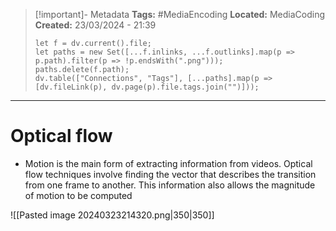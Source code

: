 > [!important]- Metadata
> **Tags:** #MediaEncoding 
> **Located:** MediaCoding
> **Created:** 23/03/2024 - 21:39
> ```dataviewjs
> let f = dv.current().file;
> let paths = new Set([...f.inlinks, ...f.outlinks].map(p => p.path).filter(p => !p.endsWith(".png")));
> paths.delete(f.path);
> dv.table(["Connections", "Tags"], [...paths].map(p => [dv.fileLink(p), dv.page(p).file.tags.join("")]));
> ```

___
# Optical flow
- Motion is the main form of extracting information from videos. Optical flow techniques involve finding the vector that describes the transition from one frame to another. This information also allows the magnitude of motion to be computed

![[Pasted image 20240323214320.png|350|350]]
